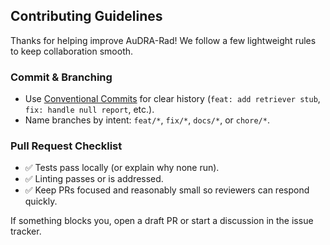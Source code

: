 ## Contributing Guidelines

Thanks for helping improve AuDRA-Rad! We follow a few lightweight rules to keep collaboration smooth.

### Commit & Branching
- Use [Conventional Commits](https://www.conventionalcommits.org/) for clear history (`feat: add retriever stub`, `fix: handle null report`, etc.).
- Name branches by intent: `feat/*`, `fix/*`, `docs/*`, or `chore/*`.

### Pull Request Checklist
- ✅ Tests pass locally (or explain why none run).
- ✅ Linting passes or is addressed.
- ✅ Keep PRs focused and reasonably small so reviewers can respond quickly.

If something blocks you, open a draft PR or start a discussion in the issue tracker.
